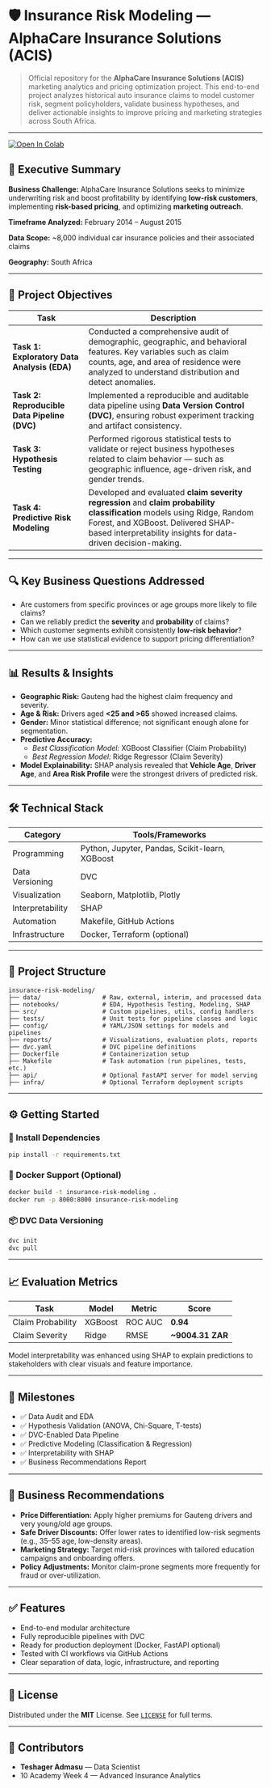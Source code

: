 # 🛡️ Insurance Risk Modeling — AlphaCare Insurance Solutions (ACIS)

> Official repository for the **AlphaCare Insurance Solutions (ACIS)** marketing analytics and pricing optimization project. This end-to-end project analyzes historical auto insurance claims to model customer risk, segment policyholders, validate business hypotheses, and deliver actionable insights to improve pricing and marketing strategies across South Africa.

---
<a href="https://colab.research.google.com/github/Teshager21/insurance-risk-modeling/blob/feedback/notebooks/modeling/insurnace_modeling.ipynb" target="_blank">
  <img src="https://colab.research.google.com/assets/colab-badge.svg" alt="Open In Colab"/>
</a>


## 🚀 Executive Summary

**Business Challenge:**
AlphaCare Insurance Solutions seeks to minimize underwriting risk and boost profitability by identifying **low-risk customers**, implementing **risk-based pricing**, and optimizing **marketing outreach**.

**Timeframe Analyzed:**
February 2014 – August 2015

**Data Scope:**
~8,000 individual car insurance policies and their associated claims

**Geography:**
South Africa

---

## 🎯 Project Objectives

| Task | Description |
|------|-------------|
| **Task 1: Exploratory Data Analysis (EDA)** | Conducted a comprehensive audit of demographic, geographic, and behavioral features. Key variables such as claim counts, age, and area of residence were analyzed to understand distribution and detect anomalies. |
| **Task 2: Reproducible Data Pipeline (DVC)** | Implemented a reproducible and auditable data pipeline using **Data Version Control (DVC)**, ensuring robust experiment tracking and artifact consistency. |
| **Task 3: Hypothesis Testing** | Performed rigorous statistical tests to validate or reject business hypotheses related to claim behavior — such as geographic influence, age-driven risk, and gender trends. |
| **Task 4: Predictive Risk Modeling** | Developed and evaluated **claim severity regression** and **claim probability classification** models using Ridge, Random Forest, and XGBoost. Delivered SHAP-based interpretability insights for data-driven decision-making. |

---

## 🔍 Key Business Questions Addressed

- Are customers from specific provinces or age groups more likely to file claims?
- Can we reliably predict the **severity** and **probability** of claims?
- Which customer segments exhibit consistently **low-risk behavior**?
- How can we use statistical evidence to support pricing differentiation?

---

## 📊 Results & Insights

- **Geographic Risk:** Gauteng had the highest claim frequency and severity.
- **Age & Risk:** Drivers aged **<25 and >65** showed increased claims.
- **Gender:** Minor statistical difference; not significant enough alone for segmentation.
- **Predictive Accuracy:**
  - *Best Classification Model:* XGBoost Classifier (Claim Probability)
  - *Best Regression Model:* Ridge Regressor (Claim Severity)
- **Model Explainability:** SHAP analysis revealed that **Vehicle Age**, **Driver Age**, and **Area Risk Profile** were the strongest drivers of predicted risk.

---

## 🛠️ Technical Stack

| Category | Tools/Frameworks |
|---------|------------------|
| Programming | Python, Jupyter, Pandas, Scikit-learn, XGBoost |
| Data Versioning | DVC |
| Visualization | Seaborn, Matplotlib, Plotly |
| Interpretability | SHAP |
| Automation | Makefile, GitHub Actions |
| Infrastructure | Docker, Terraform (optional) |

---

## 📁 Project Structure

```
insurance-risk-modeling/
├── data/                 # Raw, external, interim, and processed data
├── notebooks/            # EDA, Hypothesis Testing, Modeling, SHAP
├── src/                  # Custom pipelines, utils, config handlers
├── tests/                # Unit tests for pipeline classes and logic
├── config/               # YAML/JSON settings for models and pipelines
├── reports/              # Visualizations, evaluation plots, reports
├── dvc.yaml              # DVC pipeline definitions
├── Dockerfile            # Containerization setup
├── Makefile              # Task automation (run pipelines, tests, etc.)
├── api/                  # Optional FastAPI server for model serving
├── infra/                # Optional Terraform deployment scripts
```

---

## ⚙️ Getting Started

### 🔧 Install Dependencies
```bash
pip install -r requirements.txt
```

### 🐳 Docker Support (Optional)
```bash
docker build -t insurance-risk-modeling .
docker run -p 8000:8000 insurance-risk-modeling
```

### 📦 DVC Data Versioning
```bash
dvc init
dvc pull
```

---

## 📈 Evaluation Metrics

| Task | Model | Metric | Score |
|------|-------|--------|-------|
| Claim Probability | XGBoost | ROC AUC | **0.94** |
| Claim Severity | Ridge | RMSE | **~9004.31 ZAR** |

Model interpretability was enhanced using SHAP to explain predictions to stakeholders with clear visuals and feature importance.

---

## 📌 Milestones

- ✅ Data Audit and EDA
- ✅ Hypothesis Validation (ANOVA, Chi-Square, T-tests)
- ✅ DVC-Enabled Data Pipeline
- ✅ Predictive Modeling (Classification & Regression)
- ✅ Interpretability with SHAP
- ✅ Business Recommendations Report

---

## 📢 Business Recommendations

- **Price Differentiation:** Apply higher premiums for Gauteng drivers and very young/old age groups.
- **Safe Driver Discounts:** Offer lower rates to identified low-risk segments (e.g., 35–55 age, low-density areas).
- **Marketing Strategy:** Target mid-risk provinces with tailored education campaigns and onboarding offers.
- **Policy Adjustments:** Monitor claim-prone segments more frequently for fraud or over-utilization.

---

## ✅ Features

- End-to-end modular architecture
- Fully reproducible pipelines with DVC
- Ready for production deployment (Docker, FastAPI optional)
- Tested with CI workflows via GitHub Actions
- Clear separation of data, logic, infrastructure, and reporting

---

## 📜 License

Distributed under the **MIT** License. See [`LICENSE`](LICENSE) for full terms.

---

## 🤝 Contributors

- **Teshager Admasu** — Data Scientist
- 10 Academy Week 4 — Advanced Insurance Analytics
